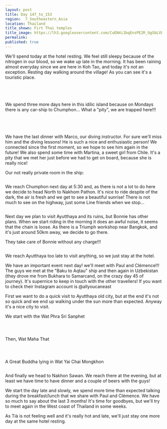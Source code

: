 ```yaml
---
layout: post
title: Day 147_to_153
region:  7_Southeastern_Asia
location: Thailand
title_shown: Firt Thai temples
title_image: https://lh3.googleusercontent.com/CuEN4i1bqEnsPE2R_UgSbLVEJ2Rf7toJtJxza0q1eBgVEf-RRrCUFp0tUE7OTeebO01lJ-OolRC9ei97fR3X8h0mHcehMjQG9aXlTsoWM9gvtoBK4wwexcuX_Uinrr3s9K2Td1sbCRVkdK21I5V9J4BcqapyrM5b7750a9oDuBQyi1woEbRFLOoeJwm1yAQokMx41qn9mmHMb22CGT5JKwX0i0c4ly6daWTjSuKs5lphN8OQzXxUVVKEW7pwQM-e7KreirS4SiRz55Phxdpz_NLT50XNs7w0HSZGiJWwmcGqXzjke7hFrugtOls-bVsfB_Ddc7_cgwfjggXJ_7U5R0jtKcTFgV5zMTPQ9vUTagm1nZClJHhnq9Jvfc3ZT2Xu5I14O4Kgw_guG1emTx-GsiFGL4E429JwObVcWnzLdYC5zYQ-zC2n35kvrC18FfhpP0UmJRxpiEns3pbpNlp6rIODk1-Rk3I96jJgJh41JChna34QWlAKvqD2n_moWCb1yHrqecF1MNigtOzgW1p_JOBGlWgat9WJtQ9V7LLy4ri-Z-4VECbi5UiKOIGRr1I42iGCYRfL7gGd_IXtc67a8E58aDQV1YqvgotK0i6g1jl-uf_YTdnCn6vZH9RkmGU2Jt9pplBZBXGWvi3WRiTmKHdbW60_cnnORPkC6eGWCzV1ze3SqlbDH1om91hO-V9rSvvvyUWgXPdp1QFX__E=w836-h627-no
permalink: 
published: true
---
```


We'll spend today at the hotel resting. We feel still sleepy because of the nitrogen in our blood, so we wake up late in the morning. It has been raining almost everyday since we are here in Koh Tao, and today it's not an exception. Resting day walking around the village! As you can see it's a touristic place.

<p><a
href="https://lh3.googleusercontent.com/xnusGFcqGt1CtBbdZM-z8namIajlzLeivfig07TRRSVt4QojlIRskBFLZdQFVfqEpiYx1MiEtzcOY9ehj0bThI5n5KfeWDEwq3UxE45dDdaf2wERKyK3BNnzq8Nu1SXHMoZp4dpPyN8SrHwAeQZUNiegckWhqUPJWsv6RoTRxBmS2GkKgog8e0J0shNBlwS-NPtCYqN_kQccWsQ2xxZpluRcaIyolriNfLMK7WZNggg53elvjXmwrjwOzHlqC9qpSeXR6CRdni9bmjgeziyzUuz5LcoawyTlhhFnik_QwCsdeuF6kFWIbPYs6VAg03QptZWhTRLMIxaPi88gCsy4FV2ffi-otPo0u1EQhNUuzMxqZ6iP01Lhma7EcPfHNTaUZ1Kxe9gFwAOZP0kVJJRO9ll2_cEO0tUFHd5ONIKbK-g9nwArsyge7NMUl5PjTYbkDrGGwQO4LawSpyoEI2zR6D9VXq-MtGUTEh_ZtQwmKjU3FKVhIRix1c5o17bbd5CSyjIgjVrv5IdtIuJUXNvDE_pDI8MHbsSEQR1GhW6K5-zeYxvJXl5DOmfkzbC_kX3_TS0ztIkQhlvBZczcju9X2LR9P2tWgXitAgVqK2LQgvSzJr-PJABuhbYOyO_ou2qmTolZ6jszYk-faLXA4Xb7dPt0_FV735gdPr6DYzvXoHGF6A408F55aCY-yUmB3ZXSWTrjth7G_7RBToHLAHb3TOZ6aSLlorkU_3EDgs0=w669-h502-no"><img 
src="https://lh3.googleusercontent.com/xnusGFcqGt1CtBbdZM-z8namIajlzLeivfig07TRRSVt4QojlIRskBFLZdQFVfqEpiYx1MiEtzcOY9ehj0bThI5n5KfeWDEwq3UxE45dDdaf2wERKyK3BNnzq8Nu1SXHMoZp4dpPyN8SrHwAeQZUNiegckWhqUPJWsv6RoTRxBmS2GkKgog8e0J0shNBlwS-NPtCYqN_kQccWsQ2xxZpluRcaIyolriNfLMK7WZNggg53elvjXmwrjwOzHlqC9qpSeXR6CRdni9bmjgeziyzUuz5LcoawyTlhhFnik_QwCsdeuF6kFWIbPYs6VAg03QptZWhTRLMIxaPi88gCsy4FV2ffi-otPo0u1EQhNUuzMxqZ6iP01Lhma7EcPfHNTaUZ1Kxe9gFwAOZP0kVJJRO9ll2_cEO0tUFHd5ONIKbK-g9nwArsyge7NMUl5PjTYbkDrGGwQO4LawSpyoEI2zR6D9VXq-MtGUTEh_ZtQwmKjU3FKVhIRix1c5o17bbd5CSyjIgjVrv5IdtIuJUXNvDE_pDI8MHbsSEQR1GhW6K5-zeYxvJXl5DOmfkzbC_kX3_TS0ztIkQhlvBZczcju9X2LR9P2tWgXitAgVqK2LQgvSzJr-PJABuhbYOyO_ou2qmTolZ6jszYk-faLXA4Xb7dPt0_FV735gdPr6DYzvXoHGF6A408F55aCY-yUmB3ZXSWTrjth7G_7RBToHLAHb3TOZ6aSLlorkU_3EDgs0=w669-h502-no" class="oversize" alt=""></a></p>

<p><a
href="https://lh3.googleusercontent.com/vySNoCQBUdyP1O2wJcFIIogjZ3lyIQtKEfkHwAy__59U0PBd3gsNI0cMw-Sc6XDyKnEGC__zlI6a__OLr69sUlbYysNI19thQYulUt6YDI_lwrEYDlSavVqKEZP6jC6fVLZ4D1DP21BLqkWJv2jhzTrdkwwlUqmNweORWZcYE_vkpaGCGtabPw5PhbD7brlmNEs7kxTFgGp0DUmdMcYYTD_ME5V-TFwfycIxzuHxn9YG9ElZGxMZd4fv9-8-tGadvVf-FE9UFf0UbKZL7aMUEqI1K60ffG_d_ymH12zX1fVuCkXjiPknbzKBPPqnxpA4y-tWCy8LP-EEiHiUzONpces7FNbmoRiElgfKBxkITdgjPVTq1Xj68sAcSBkCdA1X1O2QjuDnGA90UVkyQ4X5xAi8WGOWnC71Z-xha_eES9OplZitDDH4iCdI24fOMOnGLv7z5nAsWDVe94tkXb_MqcoYAqb_8oPXEFnj6nC4gQHjUEMXm9np_C4cm2nxGsYpT6YdRez1Yw1Ox0IGRVwQaroQlxZkj2ZG0V_JXzbMuNNbkDuYf7cHUitkWcxyNLDeLX9NgyQAeK5Uqm9t__2eXi32v9b703KZ_ty2anpYxz17bd9JkBDOkJ4grtL9kfHpMjxlT2GVnbMlCiWoN971Uj_QPDaFoXYtaEAnXkUEpR-2988bQQYe5gwjihoO73_x2ppQi2IZJkbxpS-V3e-Za2-ns0HUaHvLSUNY6Vc=w669-h502-no"><img 
src="https://lh3.googleusercontent.com/vySNoCQBUdyP1O2wJcFIIogjZ3lyIQtKEfkHwAy__59U0PBd3gsNI0cMw-Sc6XDyKnEGC__zlI6a__OLr69sUlbYysNI19thQYulUt6YDI_lwrEYDlSavVqKEZP6jC6fVLZ4D1DP21BLqkWJv2jhzTrdkwwlUqmNweORWZcYE_vkpaGCGtabPw5PhbD7brlmNEs7kxTFgGp0DUmdMcYYTD_ME5V-TFwfycIxzuHxn9YG9ElZGxMZd4fv9-8-tGadvVf-FE9UFf0UbKZL7aMUEqI1K60ffG_d_ymH12zX1fVuCkXjiPknbzKBPPqnxpA4y-tWCy8LP-EEiHiUzONpces7FNbmoRiElgfKBxkITdgjPVTq1Xj68sAcSBkCdA1X1O2QjuDnGA90UVkyQ4X5xAi8WGOWnC71Z-xha_eES9OplZitDDH4iCdI24fOMOnGLv7z5nAsWDVe94tkXb_MqcoYAqb_8oPXEFnj6nC4gQHjUEMXm9np_C4cm2nxGsYpT6YdRez1Yw1Ox0IGRVwQaroQlxZkj2ZG0V_JXzbMuNNbkDuYf7cHUitkWcxyNLDeLX9NgyQAeK5Uqm9t__2eXi32v9b703KZ_ty2anpYxz17bd9JkBDOkJ4grtL9kfHpMjxlT2GVnbMlCiWoN971Uj_QPDaFoXYtaEAnXkUEpR-2988bQQYe5gwjihoO73_x2ppQi2IZJkbxpS-V3e-Za2-ns0HUaHvLSUNY6Vc=w669-h502-no" class="oversize" alt=""></a></p>

<p><a
href="https://lh3.googleusercontent.com/GCIR43Lg9HfkbRL0cQTjNL0S184do-w7VaiGkS9wrjZPBu1InyA6UbZ_ViWQJnwgrN-lFnhrB5Nu2BT4QIeh8QPrQXMlRtJEf0yh_fkOl1dZWk9_-lAHr-KW1EK4OxY2jL7Q0Ze0k9CYg9AHKdsy30AAJMVtCszyplmTCSy2o2YJyAKT0Ocg6KqgmonlRHRQcoySnsVBpW2wJNbP1MvCxQfjsPerJByQCPjD4lU3uB9N58uovZ0LSOHhYkbZFE47HTUuyh9pk7sD3xz0RFq0e3hZtunoPoUO3JVvYhT8qEHQiWXTEcd32Wmc_V9N0kR_ZT5oAKQFsWic4ZK2erubzn4Jrpb9GyEF7W4OHRrOdcTBSg-tYDTjyoIi55kr8rTqz33p99HHhZechn1mIh8g09Ab_z_P1kD21aCKbtpZB9DKrzDXobfPwBQgnNc6lXq8IAXj4ywF1fnGBpdO7C40cCENAfUn2AMWuH7p0mCtoGWeYJY3YgGIT7END_LFfIsxHesXYvcpGSGl7gvV7Xd79ZwVm5PWa8-stHVnt7j3ONq71HptlbyV8jYoqifur3DK-Z8ZPxL5rJwsGXCrot668W2l1FL9F1rSuPbhbTFpOjf_YKcG7w6b8qznwcn_lOsmuhBcJuaaaZXCjZsDughOeLJFW_r1vKyQdsUVMwFi-7e9s8ef3ViWW2lL6zXbAUzjeNI2cGgUl3-HfawfE_R0zXBeiha8YXUfZsf2Ro8=w669-h502-no"><img 
src="https://lh3.googleusercontent.com/GCIR43Lg9HfkbRL0cQTjNL0S184do-w7VaiGkS9wrjZPBu1InyA6UbZ_ViWQJnwgrN-lFnhrB5Nu2BT4QIeh8QPrQXMlRtJEf0yh_fkOl1dZWk9_-lAHr-KW1EK4OxY2jL7Q0Ze0k9CYg9AHKdsy30AAJMVtCszyplmTCSy2o2YJyAKT0Ocg6KqgmonlRHRQcoySnsVBpW2wJNbP1MvCxQfjsPerJByQCPjD4lU3uB9N58uovZ0LSOHhYkbZFE47HTUuyh9pk7sD3xz0RFq0e3hZtunoPoUO3JVvYhT8qEHQiWXTEcd32Wmc_V9N0kR_ZT5oAKQFsWic4ZK2erubzn4Jrpb9GyEF7W4OHRrOdcTBSg-tYDTjyoIi55kr8rTqz33p99HHhZechn1mIh8g09Ab_z_P1kD21aCKbtpZB9DKrzDXobfPwBQgnNc6lXq8IAXj4ywF1fnGBpdO7C40cCENAfUn2AMWuH7p0mCtoGWeYJY3YgGIT7END_LFfIsxHesXYvcpGSGl7gvV7Xd79ZwVm5PWa8-stHVnt7j3ONq71HptlbyV8jYoqifur3DK-Z8ZPxL5rJwsGXCrot668W2l1FL9F1rSuPbhbTFpOjf_YKcG7w6b8qznwcn_lOsmuhBcJuaaaZXCjZsDughOeLJFW_r1vKyQdsUVMwFi-7e9s8ef3ViWW2lL6zXbAUzjeNI2cGgUl3-HfawfE_R0zXBeiha8YXUfZsf2Ro8=w669-h502-no" class="oversize" alt=""></a></p>

<p><a
href="https://lh3.googleusercontent.com/msymuffbD44PJ-_KOUUgfp7Zd5XLgEFxoY0iokotddGKa81JYStR2BbrSgRvmdnAp14wWnGMIMVXenWSWj8EJGau4T_8KdvXcPCqv1oaAkTNJNhs1fFJeHr4B60g-DZD1HXTchkOxrUJGZRBuTqOP4QaXT1QG0d2gCvVpgP1skVgRQ_B-Co9iyckoxdzUoeC3SI135rpjoZJB9kQ7lyUMTsS63pX3mifMAAeRY7U6t6VidwgOXsnedZP51CC4IVLFh71_Ia-4tWBgIfgCLssYTuI2ghKfDqauQswM43B6dmrVVneQSnhI0czvmzixcftzfOAYf41Te-l_0_uBEBeiX74ykQzPhYFDw7oQTlKm90f5ommx2b0UkqGHDShHJaNMxhjJ07vW2W0mZ9dEAW6b8QCpN5OY1XYHSsUrEgt0IAS2XTVabdSGdvrZMfCW2q8TpB7u-Dwb4l1IFK9f792_nYrvapUaNsmGj1Qc2q1CgNSez0k5j4Bw6y1bHfLpr78sX601RjLpnlqtFKR7JIki_8vE-0aB9O9jMciY_fb94UW-ze8k7GlS2sQFzOETObPlLaz1-5sitOhhazfy9L321swnGNOFLYjwq3PYJ8cjby-Cy-8Bh0LDEYOsfMwK8od_0ToanOp5xKWLKT9cmviLvyni3lWmlFjnLldHUusAfu3_RxYTFowNIB0YVKkBlWcZ7GcuBEsuJCa7DMKmt2wWEUcl75ihTsIdYZMMgY=w669-h502-no"><img 
src="https://lh3.googleusercontent.com/msymuffbD44PJ-_KOUUgfp7Zd5XLgEFxoY0iokotddGKa81JYStR2BbrSgRvmdnAp14wWnGMIMVXenWSWj8EJGau4T_8KdvXcPCqv1oaAkTNJNhs1fFJeHr4B60g-DZD1HXTchkOxrUJGZRBuTqOP4QaXT1QG0d2gCvVpgP1skVgRQ_B-Co9iyckoxdzUoeC3SI135rpjoZJB9kQ7lyUMTsS63pX3mifMAAeRY7U6t6VidwgOXsnedZP51CC4IVLFh71_Ia-4tWBgIfgCLssYTuI2ghKfDqauQswM43B6dmrVVneQSnhI0czvmzixcftzfOAYf41Te-l_0_uBEBeiX74ykQzPhYFDw7oQTlKm90f5ommx2b0UkqGHDShHJaNMxhjJ07vW2W0mZ9dEAW6b8QCpN5OY1XYHSsUrEgt0IAS2XTVabdSGdvrZMfCW2q8TpB7u-Dwb4l1IFK9f792_nYrvapUaNsmGj1Qc2q1CgNSez0k5j4Bw6y1bHfLpr78sX601RjLpnlqtFKR7JIki_8vE-0aB9O9jMciY_fb94UW-ze8k7GlS2sQFzOETObPlLaz1-5sitOhhazfy9L321swnGNOFLYjwq3PYJ8cjby-Cy-8Bh0LDEYOsfMwK8od_0ToanOp5xKWLKT9cmviLvyni3lWmlFjnLldHUusAfu3_RxYTFowNIB0YVKkBlWcZ7GcuBEsuJCa7DMKmt2wWEUcl75ihTsIdYZMMgY=w669-h502-no" class="oversize" alt=""></a></p>

We spend three more days here in this idilic island because on Mondays there is any car-ship to Chumphon... What a "pity", we are trapped here!!!

<p><a
href="https://lh3.googleusercontent.com/AjvCn3oQqMJAT8lBkwnNakjxh9pLiaHy5UbZd89di7yv7-Uh5AE3a1vK4YiXLtboazBg_bCPB7qQ81MMyy70bNOnQ8sdJYWITOXOWEc3u5y5wmn8UkaFDNirvZTd5Fah3SXmL6oKABrgbbI2qPVuylAl1ou_sdZudcRgYt8ciLFGQmvFFyTgJaO_x4XXXD28AESpdJY_N7xvIsopYNjPipFk8xlRMmG74hiuPeQgBRmXXGgDBSFUciZw0eKv5lFHbifdRKfgpzIfbyCEXtVa2_e6tf7XZfRPiMc6aHq12XET4W8SBuLr8ZH8-sXkdRAu3HdUCCZRBUNGT090w0F-Uc4pZkjqMAHf3bp8IqeoGYoGWCvky9j7lJLcMxdDvxNNrdrXg1MPvUkFhEfsqxifdejRKgvYbr_vSgjRSw5lUAnm9GIrkw3TvuNm067e6yLO1mIXw0HJon2sJajqvJIqkz5gAe6YiGWqSkuEUrXbttKi_15RhrBvxiNqcD0kTbZKZkQ7epxf4bjjlh5k1_1FCFP2XCZgXZT84R6yDrjGwbxuwXqvvXCt0IkG6-KzJ22o5JD53iGh_I7M--0mbqEnq6V_vqMPM841t04KaCTtGnUrmBalGOKgitLrNFJFfYkE4MVJUUpuStWiIzEcvVZELIF5hFoOQg712ep6bI8KDK9QD8L64aFxjQ2L3vFVEM8fzx7aieip6sHL_jCZJI4=w836-h627-no"><img 
src="https://lh3.googleusercontent.com/AjvCn3oQqMJAT8lBkwnNakjxh9pLiaHy5UbZd89di7yv7-Uh5AE3a1vK4YiXLtboazBg_bCPB7qQ81MMyy70bNOnQ8sdJYWITOXOWEc3u5y5wmn8UkaFDNirvZTd5Fah3SXmL6oKABrgbbI2qPVuylAl1ou_sdZudcRgYt8ciLFGQmvFFyTgJaO_x4XXXD28AESpdJY_N7xvIsopYNjPipFk8xlRMmG74hiuPeQgBRmXXGgDBSFUciZw0eKv5lFHbifdRKfgpzIfbyCEXtVa2_e6tf7XZfRPiMc6aHq12XET4W8SBuLr8ZH8-sXkdRAu3HdUCCZRBUNGT090w0F-Uc4pZkjqMAHf3bp8IqeoGYoGWCvky9j7lJLcMxdDvxNNrdrXg1MPvUkFhEfsqxifdejRKgvYbr_vSgjRSw5lUAnm9GIrkw3TvuNm067e6yLO1mIXw0HJon2sJajqvJIqkz5gAe6YiGWqSkuEUrXbttKi_15RhrBvxiNqcD0kTbZKZkQ7epxf4bjjlh5k1_1FCFP2XCZgXZT84R6yDrjGwbxuwXqvvXCt0IkG6-KzJ22o5JD53iGh_I7M--0mbqEnq6V_vqMPM841t04KaCTtGnUrmBalGOKgitLrNFJFfYkE4MVJUUpuStWiIzEcvVZELIF5hFoOQg712ep6bI8KDK9QD8L64aFxjQ2L3vFVEM8fzx7aieip6sHL_jCZJI4=w836-h627-no" class="oversize" alt=""></a></p>

<p><a
href="https://lh3.googleusercontent.com/8fR6kra2-Fm2RefRcZ0XHBSDwT-SzK0jOXLyxRE76H1evju9cHnpDFAZcIPkcXO7ioWS8bJX6P_s6b3_gutziq8qxLxKuzMim2FvMBKZk8a1c_5A2M34CyAxr28eTnnVXDNRhiL2T2P73J75dj8Cr8KK9jQVmNHocnd76gHtBnUG9r9zfQkOhuxzEX716hcd7fH5gH0CiKkPPlYIVBwPbH4-7mFxSQUoE1MwDxv3Gzl10PSTeAKWbZxacXx9r8R1MD239CFdzQJ7LLez0wXPuxmIOwehhagDmyMDsJdKDkDp2cbfU7Z16P_cA30ypbwW6uA1CeLbrx4Wq-4Z5QR5VxP7xKe6Dzuu7HfDByVro6L1FRhHtR5whUaJjOZ_uX321U0rcE4KqkUR9P5G-DkxzVP2OHmVukucqDkbDxOJYgHXqw7jf6mnEirmM5WT2r9532MAqeAhK_MBYRUQYjuPsO_0XVXXW3Kj7BdhfgmLZBqY7rHDwZvIeeHMwZxqWVC9RlXCr7uuMjtKEX-YYfW77UKg5YeVpNzb5QkwdXKZvurb_XRNAsAYi2ELJHYvMIGOsczdaKns2hDGts4_ddvwpjl0jntwjji2eSRR0i7Emzro4DHFweDbJbTivnxVVf075QtBVkeP6CetVXNt-VsRT2p9gTcAsrsT4Byhj-BBkA8Rp_TwCKI-PmU-8vkKr-TVZ9014rUm3BC7N7MjrYw=w836-h627-no"><img 
src="https://lh3.googleusercontent.com/8fR6kra2-Fm2RefRcZ0XHBSDwT-SzK0jOXLyxRE76H1evju9cHnpDFAZcIPkcXO7ioWS8bJX6P_s6b3_gutziq8qxLxKuzMim2FvMBKZk8a1c_5A2M34CyAxr28eTnnVXDNRhiL2T2P73J75dj8Cr8KK9jQVmNHocnd76gHtBnUG9r9zfQkOhuxzEX716hcd7fH5gH0CiKkPPlYIVBwPbH4-7mFxSQUoE1MwDxv3Gzl10PSTeAKWbZxacXx9r8R1MD239CFdzQJ7LLez0wXPuxmIOwehhagDmyMDsJdKDkDp2cbfU7Z16P_cA30ypbwW6uA1CeLbrx4Wq-4Z5QR5VxP7xKe6Dzuu7HfDByVro6L1FRhHtR5whUaJjOZ_uX321U0rcE4KqkUR9P5G-DkxzVP2OHmVukucqDkbDxOJYgHXqw7jf6mnEirmM5WT2r9532MAqeAhK_MBYRUQYjuPsO_0XVXXW3Kj7BdhfgmLZBqY7rHDwZvIeeHMwZxqWVC9RlXCr7uuMjtKEX-YYfW77UKg5YeVpNzb5QkwdXKZvurb_XRNAsAYi2ELJHYvMIGOsczdaKns2hDGts4_ddvwpjl0jntwjji2eSRR0i7Emzro4DHFweDbJbTivnxVVf075QtBVkeP6CetVXNt-VsRT2p9gTcAsrsT4Byhj-BBkA8Rp_TwCKI-PmU-8vkKr-TVZ9014rUm3BC7N7MjrYw=w836-h627-no" class="oversize" alt=""></a></p>

<p><a
href="https://lh3.googleusercontent.com/ykMUo8WQ90XG9U7awdiVaev5i2-jo7Qj-GlaZu5xmfoRSm8DQA7fxNnav5oTCrKOIt3-f3cJ8cGYsjeRMIuDFn9zGvqJo5rlpW4qUMOsGZ6NgKBVUfne5xg1rtiYwMTs8ZAse9OFlPujL-547HvXSaaspY75nKQpd3kSSsWppaz2bgXgNV84cbVJvDnhYdK5p6osfjrhfgtBIycpPZc5ln3b_wyMdd1Prz5j34mhv2xse0wOqJ6rjrNNZCxIkTzYQZVqkpMAvyckOp0UKK5IqlcJc1dzCTHBOpnfSj2RydTuiR_WgWxoj6oUwkS1uxPz_PVt5MfVPEPlfdvRVgyzdziw3d8UuhyRzGsSugA1hYKuyhc3ykNsrXsfWZTqtiXvDvnk-wR7W_IHJYX92nB4jUMB5KS6pNSIZ2Aq__AcI3xzfjC2d8xao2qgekOBRInsyppBM57Bhj_XqItVC5HLJFqQfjI30A-mlpUy08s2Wu954tpQ2a3beUexK51ToI3_vWc7T_QUiDcX5HtQviVzF4VIdqFxyPkCYYLJIfzt00TsH8cgGIH3Wx1Vkumd1EVrXMhcdt7i-O9gqMYFB237jKviKEDcQExm2dPFmwDs_jBNldc09BbJ5Bug0iEsPnVvw5HbuBqGY4rGbe3U6m6Hkn13pweeTC03i4l0b4wsHncwBaewfAclLc_v-GR9gsDJD5gD7YIY0HiFb0DCfNY=w836-h627-no"><img 
src="https://lh3.googleusercontent.com/ykMUo8WQ90XG9U7awdiVaev5i2-jo7Qj-GlaZu5xmfoRSm8DQA7fxNnav5oTCrKOIt3-f3cJ8cGYsjeRMIuDFn9zGvqJo5rlpW4qUMOsGZ6NgKBVUfne5xg1rtiYwMTs8ZAse9OFlPujL-547HvXSaaspY75nKQpd3kSSsWppaz2bgXgNV84cbVJvDnhYdK5p6osfjrhfgtBIycpPZc5ln3b_wyMdd1Prz5j34mhv2xse0wOqJ6rjrNNZCxIkTzYQZVqkpMAvyckOp0UKK5IqlcJc1dzCTHBOpnfSj2RydTuiR_WgWxoj6oUwkS1uxPz_PVt5MfVPEPlfdvRVgyzdziw3d8UuhyRzGsSugA1hYKuyhc3ykNsrXsfWZTqtiXvDvnk-wR7W_IHJYX92nB4jUMB5KS6pNSIZ2Aq__AcI3xzfjC2d8xao2qgekOBRInsyppBM57Bhj_XqItVC5HLJFqQfjI30A-mlpUy08s2Wu954tpQ2a3beUexK51ToI3_vWc7T_QUiDcX5HtQviVzF4VIdqFxyPkCYYLJIfzt00TsH8cgGIH3Wx1Vkumd1EVrXMhcdt7i-O9gqMYFB237jKviKEDcQExm2dPFmwDs_jBNldc09BbJ5Bug0iEsPnVvw5HbuBqGY4rGbe3U6m6Hkn13pweeTC03i4l0b4wsHncwBaewfAclLc_v-GR9gsDJD5gD7YIY0HiFb0DCfNY=w836-h627-no" class="oversize" alt=""></a></p>

<p><a
href="https://lh3.googleusercontent.com/FvmYoUlw5IXl0GtftAiTv0_EQ2b_R4ioC0CPEGt4rTWT9KnhFus3HpSk8dqO0oL_FJgJ5NdATZt-aV7YNSSKSj3qceJiLqeh25JW3fGiny0aBEqStgDC8h-byryV7JMHHpvOsTEQHWecSq1h_D3M-4wpgFZqdhNFtIL2VuaKjnO0qKLpSDonDRyOvvVZfZQv8YpPV-YAFLil_SHk0CQ5tSDcL58uLiG5E3hw8EckBwUHYJdbQrrCjvw00nNGTQD_q00RsaNbR4_UrKPu2u5TP0ed2-wgoKPWe5Oa9f7xntEIqpijG9nkG7wpfNCXMKydRJH5Wgyb8wirTprhBuwvc10lwHyCNQXK4OutmK5UxOhtzWv_Z_tTax4eojWPaoPQTnxhoM_zyL5j9eQVWU5gIdbNbh1lm5EKjcfqT-qw4RKhYOjFk55PWoKFryKudw_jhrizgrjAyI3iPIn8_PBpF9bORwzoLubEjO4VzC_fWrMQ2dWCLqS1IoiZygCpPx5rVYQnWEwkzXQzaKOwzlAJTM4PWnfbdqOxedBtP1EcT1xybfEK6ZSocZiRLWzJDE5M7sPcfSYROOE58l9q-cKyfnFP8PJHuRO41-1lHbInbybEjhGw8xVl2xJW59DkmMEnEHKCOGbPqcB1ViAfVe69Yyfax1FEMdJ09Irf6gCQ9Vh1-pm3teLtUcMLexOZzvly-bgIMptyFCIQf9nhYmY=w669-h502-no"><img 
src="https://lh3.googleusercontent.com/FvmYoUlw5IXl0GtftAiTv0_EQ2b_R4ioC0CPEGt4rTWT9KnhFus3HpSk8dqO0oL_FJgJ5NdATZt-aV7YNSSKSj3qceJiLqeh25JW3fGiny0aBEqStgDC8h-byryV7JMHHpvOsTEQHWecSq1h_D3M-4wpgFZqdhNFtIL2VuaKjnO0qKLpSDonDRyOvvVZfZQv8YpPV-YAFLil_SHk0CQ5tSDcL58uLiG5E3hw8EckBwUHYJdbQrrCjvw00nNGTQD_q00RsaNbR4_UrKPu2u5TP0ed2-wgoKPWe5Oa9f7xntEIqpijG9nkG7wpfNCXMKydRJH5Wgyb8wirTprhBuwvc10lwHyCNQXK4OutmK5UxOhtzWv_Z_tTax4eojWPaoPQTnxhoM_zyL5j9eQVWU5gIdbNbh1lm5EKjcfqT-qw4RKhYOjFk55PWoKFryKudw_jhrizgrjAyI3iPIn8_PBpF9bORwzoLubEjO4VzC_fWrMQ2dWCLqS1IoiZygCpPx5rVYQnWEwkzXQzaKOwzlAJTM4PWnfbdqOxedBtP1EcT1xybfEK6ZSocZiRLWzJDE5M7sPcfSYROOE58l9q-cKyfnFP8PJHuRO41-1lHbInbybEjhGw8xVl2xJW59DkmMEnEHKCOGbPqcB1ViAfVe69Yyfax1FEMdJ09Irf6gCQ9Vh1-pm3teLtUcMLexOZzvly-bgIMptyFCIQf9nhYmY=w669-h502-no" class="oversize" alt=""></a></p>


We have the last dinner with Marco, our diving instructor. For sure we'll miss him and the diving lessons! He is such a nice and enthusiastic person! We connected since the first moment, so we hope to see him again in the future! We also spend some time with Martina, a sweet girl from Chile. It's a pity that we met her just before we had to get on board, because she is really nice!

Our not really private room in the ship:

<p><a
href="https://lh3.googleusercontent.com/2RRo8TqTAuAyyFW67Fsqf8Pm5w5UI7xfTuxe6-Ipudn3galzLB-3arkNNLFw_W6-iRLhIUkXP3tgb5GfQsnMjk-HEE6MBu68HMDu_K2fUFkL9xf3TL5BXt1Y7TOLgpHkYfTMP1ASU-6jXMqeYoSbu9qqVhA_KHAGFbNJjH_yi4D_ZA9OJAVdX8-HjOS5eagFnEartb028izhS9qfEh1DHhNQ6fNQqYpsIX99S7XuYzH0F2zc2_IOjq5Jyr7a05iXEV2MNAG40fsYk2ciOZUn4wwvosfkgHnx8ypvU6Sd7D57ewSSEgsOGkkXARmmwpwxIunMSBIbjlbnfWYsaOCY3by-4yWL3F0kS1DXlvwZNSNqs7UE4LSpQ0KbQGiAfBClvTJbmtZg_c53oQLnlil1J_yU4CgDXjPPLmEcKDgTlAxUXXkiIJ21dPnF_azmpcby_ckl7AAZKifFIlqkKB93aIeMH1RzakweTQ-aHAiLLOCZrbXqT9ANMhLhOZ2q-mZk1qdxRiJ6JIdlRdRoRLwldhF9eGA69GtX3Pl3gJyS_2fKvTgY-nMk5Ri81dibjvLexqjA_ozeSebXtut5MsyIm7Da-O4plfccfz3QUrGNpvQol2o5ATWoBpkCD-MQwOk3lZ1Y7MfLRE8-YmtZ4ggZtqwikNOyofwZlwMVtZX3R1ZP24WWTLbirsRELDara0NI6yzHUy3dv17earjsvhE=w836-h627-no"><img 
src="https://lh3.googleusercontent.com/2RRo8TqTAuAyyFW67Fsqf8Pm5w5UI7xfTuxe6-Ipudn3galzLB-3arkNNLFw_W6-iRLhIUkXP3tgb5GfQsnMjk-HEE6MBu68HMDu_K2fUFkL9xf3TL5BXt1Y7TOLgpHkYfTMP1ASU-6jXMqeYoSbu9qqVhA_KHAGFbNJjH_yi4D_ZA9OJAVdX8-HjOS5eagFnEartb028izhS9qfEh1DHhNQ6fNQqYpsIX99S7XuYzH0F2zc2_IOjq5Jyr7a05iXEV2MNAG40fsYk2ciOZUn4wwvosfkgHnx8ypvU6Sd7D57ewSSEgsOGkkXARmmwpwxIunMSBIbjlbnfWYsaOCY3by-4yWL3F0kS1DXlvwZNSNqs7UE4LSpQ0KbQGiAfBClvTJbmtZg_c53oQLnlil1J_yU4CgDXjPPLmEcKDgTlAxUXXkiIJ21dPnF_azmpcby_ckl7AAZKifFIlqkKB93aIeMH1RzakweTQ-aHAiLLOCZrbXqT9ANMhLhOZ2q-mZk1qdxRiJ6JIdlRdRoRLwldhF9eGA69GtX3Pl3gJyS_2fKvTgY-nMk5Ri81dibjvLexqjA_ozeSebXtut5MsyIm7Da-O4plfccfz3QUrGNpvQol2o5ATWoBpkCD-MQwOk3lZ1Y7MfLRE8-YmtZ4ggZtqwikNOyofwZlwMVtZX3R1ZP24WWTLbirsRELDara0NI6yzHUy3dv17earjsvhE=w836-h627-no" class="oversize" alt=""></a></p>

We reach Chumphon next day at 5:30 and, as there is not a lot to do here we decide to head North to Nakhom Pathon. It's nice to ride despite of the dark, the air is fresh and we get to see a beautiful sunrise! There is not much to see on the highway, just some Line friends when we stop...

<p><a
href="https://lh3.googleusercontent.com/5DmkfRb0XJM8X3B-ewR1YeRz3-hbo24t_CxUBJ5VST4CJd-2J4kYUwg0N427JbhJJ25tFTT7VB8Vj6-IBPT5SoG-lHH_OtY6tVt9A-fdJtCPxaJ8S2Yr88wnyQohBMR6UXs8YEchOtqyLJuOTZhgjb2PVj6Sm74BFINbTCMJKY758HMSRkBblzk9GZrNC5rSKGyjEKC_3Dh6WAWwWtzxYUh2E803P4cB9gN7yCNksXCTt9QmOzGX1U6-CFxP5MIPpADb6BMK290Avoj9zAAa-jlvdnLJ3eb5dSzbqM0YVR0ziqLuVt-uPkomGm_6bQ0oc9sKby8w15mu7yBXlvEnZpzY2jJSBI1ZbXeHBU5hKY9TQ1Dm7jmnMQ8DWBqPz9rKN0hFMu731jn2Ny7pYKujWnfnoX-1R4uqoh44SBxtJlMTnkodXdDurgxKN58N8yjxXqCub4KlqFGRp25HTNLU6iJURjr4NZxMNXIHgi3QwSGi-1fBcdAdhjUDVbNZovNXwG9bIlYQtaH5VoY7aDkR_1H6ltHExqisqDRN0qWqJi0HHLrNYU6v5jw27a11skmka4S_qoUxD5-Sx9SOv7pp9sVrKaMCqhd0u9xHKEHifbbg7mhzYMSGpedgPMWrtLS1nE4aYvlW4JakNayQWAdwKd3-G91i4Sk1WZqyCNGbv-ixQ5h47jtPQQZrTUULUqOLFv0aJkFZOJlfnvmlQgE=w836-h627-no"><img 
src="https://lh3.googleusercontent.com/5DmkfRb0XJM8X3B-ewR1YeRz3-hbo24t_CxUBJ5VST4CJd-2J4kYUwg0N427JbhJJ25tFTT7VB8Vj6-IBPT5SoG-lHH_OtY6tVt9A-fdJtCPxaJ8S2Yr88wnyQohBMR6UXs8YEchOtqyLJuOTZhgjb2PVj6Sm74BFINbTCMJKY758HMSRkBblzk9GZrNC5rSKGyjEKC_3Dh6WAWwWtzxYUh2E803P4cB9gN7yCNksXCTt9QmOzGX1U6-CFxP5MIPpADb6BMK290Avoj9zAAa-jlvdnLJ3eb5dSzbqM0YVR0ziqLuVt-uPkomGm_6bQ0oc9sKby8w15mu7yBXlvEnZpzY2jJSBI1ZbXeHBU5hKY9TQ1Dm7jmnMQ8DWBqPz9rKN0hFMu731jn2Ny7pYKujWnfnoX-1R4uqoh44SBxtJlMTnkodXdDurgxKN58N8yjxXqCub4KlqFGRp25HTNLU6iJURjr4NZxMNXIHgi3QwSGi-1fBcdAdhjUDVbNZovNXwG9bIlYQtaH5VoY7aDkR_1H6ltHExqisqDRN0qWqJi0HHLrNYU6v5jw27a11skmka4S_qoUxD5-Sx9SOv7pp9sVrKaMCqhd0u9xHKEHifbbg7mhzYMSGpedgPMWrtLS1nE4aYvlW4JakNayQWAdwKd3-G91i4Sk1WZqyCNGbv-ixQ5h47jtPQQZrTUULUqOLFv0aJkFZOJlfnvmlQgE=w836-h627-no" class="oversize" alt=""></a></p>

Next day we plan to visit Ayutthaya and its ruins, but Bonnie has other plans. When we start riding in the morning it does an awful noise, it seems that the chain is loose. As there is a Triumph workshop near Bangkok, and it's just around 50km away, we decide to go there.

They take care of Bonnie without any charge!!!

<p><a
href="https://lh3.googleusercontent.com/05cJkvPir6D8SyCgt6s3Ef5JwLmYPZQDhDMtuLuRulWFkF3y7LdTZqBs4rXhkSbdFiyf7_FGg5p-hyW7NmyzcUIE6WAG9wUIlz0mEnkDd5rTQInMwsXccK7qGGrgD670BGEE8N6DQOktwpF6QaH7YhFGt6hndKVKznr_lF_2TCJUzj9P1sPwJhi7A2r3IvSfd_qhY1IS0Q-vDii1cav4kN4Oka1SHTbfpRvC2xyt2Sce_aBrl32mQgtO9GQDE4V8LIbPWdLr-wLEbOGwkwJZ6cqMyQR1YN6thi8vRXOxNTVKylR3vwdTikVXDmmBdDmJmtKQWDmMAVoDncHW1k7sIpCcbsftrH0g1f1Bu00jKuAOJoz_hx-2FeLNoF5cucPPjZZHCfsT9L6n8GAcTS472NXLAxgn-1ppXX2D4QYLkUMfrYiD0J0Gdg5LjCer8m11f8hOl6yAMq7TDV7V9yFMSCOzj9FXjzN9agh9B2ICZIj2zBHckrP1m-rwGR7WdN2_-VFKNKS8S55M3KAC6LVx_5LvrBGBsgEytgwLvfMjE8WMBEDHI__YtssIr_bDUuCXkjFh7c91HqG4f3IOhGJ6_cRHX_hvKVaoDKdFGe5QaI1rYQ9n_4bF-XjJbtbZYjummLWqQA7y_lYTWyxBnre4foAMvja_SyUyFVDo2bJWtGNJJqvW6QnedQ5PTOFogNmYbYMDqxA4OaJ4ecFsEUs=w712-h474-no"><img 
src="https://lh3.googleusercontent.com/05cJkvPir6D8SyCgt6s3Ef5JwLmYPZQDhDMtuLuRulWFkF3y7LdTZqBs4rXhkSbdFiyf7_FGg5p-hyW7NmyzcUIE6WAG9wUIlz0mEnkDd5rTQInMwsXccK7qGGrgD670BGEE8N6DQOktwpF6QaH7YhFGt6hndKVKznr_lF_2TCJUzj9P1sPwJhi7A2r3IvSfd_qhY1IS0Q-vDii1cav4kN4Oka1SHTbfpRvC2xyt2Sce_aBrl32mQgtO9GQDE4V8LIbPWdLr-wLEbOGwkwJZ6cqMyQR1YN6thi8vRXOxNTVKylR3vwdTikVXDmmBdDmJmtKQWDmMAVoDncHW1k7sIpCcbsftrH0g1f1Bu00jKuAOJoz_hx-2FeLNoF5cucPPjZZHCfsT9L6n8GAcTS472NXLAxgn-1ppXX2D4QYLkUMfrYiD0J0Gdg5LjCer8m11f8hOl6yAMq7TDV7V9yFMSCOzj9FXjzN9agh9B2ICZIj2zBHckrP1m-rwGR7WdN2_-VFKNKS8S55M3KAC6LVx_5LvrBGBsgEytgwLvfMjE8WMBEDHI__YtssIr_bDUuCXkjFh7c91HqG4f3IOhGJ6_cRHX_hvKVaoDKdFGe5QaI1rYQ9n_4bF-XjJbtbZYjummLWqQA7y_lYTWyxBnre4foAMvja_SyUyFVDo2bJWtGNJJqvW6QnedQ5PTOFogNmYbYMDqxA4OaJ4ecFsEUs=w712-h474-no" class="oversize" alt=""></a></p>

We reach Ayutthaya too late to visit anything, so we just stay at the hotel.

We have an important event next day! we'll meet with Paul and Clémence!!! The guys we met at the "Baku to Aqtau" ship and then again in Uzbekistan (they drove me from Bukhara to Samarcand, on the crazy day 45 of journey). It's supernice to keep in touch with the other travellers! If you want to check their Instagram account is @allyoucaneast

First we want to do a quick visit to Ayutthaya old city, but at the end it's not so quick and we end up walking under the sun more than expected. Anyway it's a nice city to visit.

We start with the Wat Phra Sri Sanphet

<p><a
href="https://lh3.googleusercontent.com/eD7oaTTq5bT6Fjx5FqGi9Vmn2JqlFKOJg7bS-eP8E3cgQdjhvRrFASQBckTqBihI6--HYven1TUfNrs0VFDFrXBGQ_NcBwrNa2RVvRsJM_O35e6o-JhBEmjdoQEUPtdoP2-fOlQqb-6x1W1h7DrjMvKulU-wJQMN5-zamQFaMxwpmuERigf4qev-zkfGnqORf2cNi0V1b1XzChlxtuE8QBU1X1MuBboKjpdAuGJwaSsmYZdkQvPkzD1Qhyproipqd6XHzcwMFaDNr5APlE7tZN5P1cy0Pj3iI3A6aj7UR0bjxDE-SeE1DuucF9rqLLX8zjpOWQFZu-aIpUCeNl04rLHGJ0fzF7s7Uj_xj74glYJoyquQqWPeubFHO-fyGaFqnILOuR5SknKQ8KtwBAbakIjOAPEPSrCGYXvgLs1Siond1sjc8Xwy0Jxo7lMnk7iyBDunOCXUdIVwRZgnm45wuTdi-qsct_IDnGQwUx5u7qj2YpL4PFwB1KhCPYm6PoKLyeR2N6Vw-z37SO883BsBaFCCq4h8RpvF5pN7vN3TWibIDuWXSd7vF5_BTydKZG_GQeFTUoii1BS5oWFOKn-5v-sYZWZnmi0Jt7ll0YEXP-OvAzIcNprrvnlOl3yv1XYMItvUbpqV__sN77jnLAbjCdntcvjPmO93JY8h9AVsCyAJyzq7gRCcW2U7jn1LF1R_U0a6TmQZq4rxVv4gd9w=w471-h627-no"><img 
src="https://lh3.googleusercontent.com/eD7oaTTq5bT6Fjx5FqGi9Vmn2JqlFKOJg7bS-eP8E3cgQdjhvRrFASQBckTqBihI6--HYven1TUfNrs0VFDFrXBGQ_NcBwrNa2RVvRsJM_O35e6o-JhBEmjdoQEUPtdoP2-fOlQqb-6x1W1h7DrjMvKulU-wJQMN5-zamQFaMxwpmuERigf4qev-zkfGnqORf2cNi0V1b1XzChlxtuE8QBU1X1MuBboKjpdAuGJwaSsmYZdkQvPkzD1Qhyproipqd6XHzcwMFaDNr5APlE7tZN5P1cy0Pj3iI3A6aj7UR0bjxDE-SeE1DuucF9rqLLX8zjpOWQFZu-aIpUCeNl04rLHGJ0fzF7s7Uj_xj74glYJoyquQqWPeubFHO-fyGaFqnILOuR5SknKQ8KtwBAbakIjOAPEPSrCGYXvgLs1Siond1sjc8Xwy0Jxo7lMnk7iyBDunOCXUdIVwRZgnm45wuTdi-qsct_IDnGQwUx5u7qj2YpL4PFwB1KhCPYm6PoKLyeR2N6Vw-z37SO883BsBaFCCq4h8RpvF5pN7vN3TWibIDuWXSd7vF5_BTydKZG_GQeFTUoii1BS5oWFOKn-5v-sYZWZnmi0Jt7ll0YEXP-OvAzIcNprrvnlOl3yv1XYMItvUbpqV__sN77jnLAbjCdntcvjPmO93JY8h9AVsCyAJyzq7gRCcW2U7jn1LF1R_U0a6TmQZq4rxVv4gd9w=w471-h627-no" class="oversize" alt=""></a></p>

<p><a
href="https://lh3.googleusercontent.com/GP0OQEjRWpHE30UQOuiNGtWZVMJzQbVlI0qIzhwumiWiW4GYTFnUCUo4xuPgdDcVQWQXs8ZePBy78uyAtgoeSqu2UKiFB9fPpelulr9ychhwwK317jmvN5xuTWlQh1FyPGVPmEXkK0IwkjJBDxENxcTa2KClZEnMz2WxKAc6HtlXTNeRb8Aq7luIo6031rRTkroDfryWc7L6Q6bL90VU8U2jgyXwBprBfuo0dTbi-5GQenNUHe0DkBcIJE6L70uvOCEb1cHO-rhDRopdtxI8N7tRD1vyKrlnSqRzXzm5ZF6VDOHTRua1hBOPLm8oaYB-S8-9KrsXmg0Pke4dPy00rMRyAuHgBlDRHjAtTVHsq57rMtWkDAdNcz1pawsyeS-t4SD1LLEy-EXTkK8Wp-v6ZmpgEi3ZX-SJvyfsvKsfHVFAl5E_V66wyiZCBeDLdIkvjTB-TU9gf9Z3np8gvZ33W94lsRNPHrxkzhKk3JaQKHo21lWIx45_wIoINW5viCn7RWek7JQRzH4na7Ud087QcjtZ6XCm6bBUJ5kvpxoV4MyrmlVa1JvDQ2O7kdaTHcZfoLBAAJ6bZKM-e01v_d54rmHGdIvMifMkPcFR1E6RXocWJR6GHt_t9xQn6YNviTsgCRZ7QnyxEE7X0u9wy8u1skFJHK3u-2gdPR6XXpzZ_Ab4a8y5hwl3v6dnaRRjMFYvg55lrsur_Wh4bFKz8yU=w697-h502-no"><img 
src="https://lh3.googleusercontent.com/GP0OQEjRWpHE30UQOuiNGtWZVMJzQbVlI0qIzhwumiWiW4GYTFnUCUo4xuPgdDcVQWQXs8ZePBy78uyAtgoeSqu2UKiFB9fPpelulr9ychhwwK317jmvN5xuTWlQh1FyPGVPmEXkK0IwkjJBDxENxcTa2KClZEnMz2WxKAc6HtlXTNeRb8Aq7luIo6031rRTkroDfryWc7L6Q6bL90VU8U2jgyXwBprBfuo0dTbi-5GQenNUHe0DkBcIJE6L70uvOCEb1cHO-rhDRopdtxI8N7tRD1vyKrlnSqRzXzm5ZF6VDOHTRua1hBOPLm8oaYB-S8-9KrsXmg0Pke4dPy00rMRyAuHgBlDRHjAtTVHsq57rMtWkDAdNcz1pawsyeS-t4SD1LLEy-EXTkK8Wp-v6ZmpgEi3ZX-SJvyfsvKsfHVFAl5E_V66wyiZCBeDLdIkvjTB-TU9gf9Z3np8gvZ33W94lsRNPHrxkzhKk3JaQKHo21lWIx45_wIoINW5viCn7RWek7JQRzH4na7Ud087QcjtZ6XCm6bBUJ5kvpxoV4MyrmlVa1JvDQ2O7kdaTHcZfoLBAAJ6bZKM-e01v_d54rmHGdIvMifMkPcFR1E6RXocWJR6GHt_t9xQn6YNviTsgCRZ7QnyxEE7X0u9wy8u1skFJHK3u-2gdPR6XXpzZ_Ab4a8y5hwl3v6dnaRRjMFYvg55lrsur_Wh4bFKz8yU=w697-h502-no" class="oversize" alt=""></a></p>

<p><a
href="https://lh3.googleusercontent.com/tHpqzYg2OXr-1c0ILDFm9rh6tlpOn5nVfFX2wYrbhjZlygxLtwoCjM2GoiN9Qtw1_EBLEqxuKbfsjBWWs-8OcBZ33mjDTkRJU0Xh7vKsdA2Pud4itRKdwRUn0F6O_mZtFupaf3PDVBqcjWgAR_Sl1Z2kuPWixJ5nHaxq0_FuPwOa6IQp_er97UbFVpbsJNhlCpRTXPNnNZ9Qp7Ph4jakFZpS9bUm5vp01g_1n0A1WqhGFH1z4vA7xwRrgQX4c_LIj9obAuDYg6qzbRGVSqKwYPvgEik7gg6euPT3uABBtQU6zv584eDoux9YQPa3TmHNGCLFMZqmpa2laUBVSlNHLAPeAJj4SVj4_DbEluErc9rE87iTAXRjY14dTJotbUk3OHwgB1fxpPmtrdaFZPbNvatzHI168bPWQ0VSCupb_migIpP0ewgAR7NU11DLZVyD9aR3UJAuS-CaPhHpSV-pwjuQxZWcVRrkVb3h5P3Kf5hQPcEwE3yZf2Vewnr7iJV_g7TRWZOZddgCf0mPjOJYva_RONs8rfI9DTNjDqHOpRQ0xFqTWVCwPVnfFJSRQkbQibAUktBqQ5NS6idgPHWkDX3nwcfKgEep40bXOBGJNqnjxGF9CruYBM53enhJSOogz3croLbcqkpnO39O8QpydQYIOKdGcZEkwReOdjXelluKHIQ3IYK3NumeIAqjTeuJwqfNDxGeDxC6q0JC25c=w836-h627-no"><img 
src="https://lh3.googleusercontent.com/tHpqzYg2OXr-1c0ILDFm9rh6tlpOn5nVfFX2wYrbhjZlygxLtwoCjM2GoiN9Qtw1_EBLEqxuKbfsjBWWs-8OcBZ33mjDTkRJU0Xh7vKsdA2Pud4itRKdwRUn0F6O_mZtFupaf3PDVBqcjWgAR_Sl1Z2kuPWixJ5nHaxq0_FuPwOa6IQp_er97UbFVpbsJNhlCpRTXPNnNZ9Qp7Ph4jakFZpS9bUm5vp01g_1n0A1WqhGFH1z4vA7xwRrgQX4c_LIj9obAuDYg6qzbRGVSqKwYPvgEik7gg6euPT3uABBtQU6zv584eDoux9YQPa3TmHNGCLFMZqmpa2laUBVSlNHLAPeAJj4SVj4_DbEluErc9rE87iTAXRjY14dTJotbUk3OHwgB1fxpPmtrdaFZPbNvatzHI168bPWQ0VSCupb_migIpP0ewgAR7NU11DLZVyD9aR3UJAuS-CaPhHpSV-pwjuQxZWcVRrkVb3h5P3Kf5hQPcEwE3yZf2Vewnr7iJV_g7TRWZOZddgCf0mPjOJYva_RONs8rfI9DTNjDqHOpRQ0xFqTWVCwPVnfFJSRQkbQibAUktBqQ5NS6idgPHWkDX3nwcfKgEep40bXOBGJNqnjxGF9CruYBM53enhJSOogz3croLbcqkpnO39O8QpydQYIOKdGcZEkwReOdjXelluKHIQ3IYK3NumeIAqjTeuJwqfNDxGeDxC6q0JC25c=w836-h627-no" class="oversize" alt=""></a></p>

Then, Wat Maha That

<p><a
href="https://lh3.googleusercontent.com/UekyEkj_izGiFet7fHNrW-yzShgdyp8QMvJBh1TccNwHsSJweyqOX8x2a_3wuXKS3SHvoAcaGfHoIksQULtMLngcTk07MD_Z-1bwAS_1c3kpXwSeSeV8wVpIbzeYmpr3iz-VjxE21yGCOKzk79Lf9QSiFw4aScqwQFAyuq33SSf8XeCxn9xwc52jks01_l7IFXW2AJ0jBIRGUWsGOxgQO1DMjKj7qwYmN49S6N5tOlm9Cfm3G-cqNqh8Q84L81X8q4zRkezmp-udHH55euXXngXQDAvhGM-1bU66cB83e-cRYmvqq6OChNNXI8WqedQHkXTMhc_lrHPJpZOdOCx442HxcUsZER3dQ91Z6zjg3ex5Ei1yL-8ILGgeuffk6vg_gZumHOpyISfRs3mFpepyShq5ezeh1a2wMaNbBPP3p23DSYsCPgJH5_Hixf4csHDfLvDn0xcqVB7bQd0eUXsqQ1DtHnPvqKitX7CxFhpBj5DBs8JaTGHG8T9WBXuBsecdVcbYTFBY4l-EVCYV7g08zASg7xG3kYelUWcx9hcU3Iu6Revc7oa7sUoVQ26BDTnRH18w1TF-JFq_kEd_vLO0b3_qjLswaFKby7n8Cfo1wP8Z24A4aW_o2nR-WBqkUFVeDF9GfPw8pwCUhTx9UHqDuS0no9NIFiw1lVB3gUbvu_zi22_9swT43yZSTBKGGK9izYLXfnFp80M01Emzby4=w836-h627-no"><img 
src="https://lh3.googleusercontent.com/UekyEkj_izGiFet7fHNrW-yzShgdyp8QMvJBh1TccNwHsSJweyqOX8x2a_3wuXKS3SHvoAcaGfHoIksQULtMLngcTk07MD_Z-1bwAS_1c3kpXwSeSeV8wVpIbzeYmpr3iz-VjxE21yGCOKzk79Lf9QSiFw4aScqwQFAyuq33SSf8XeCxn9xwc52jks01_l7IFXW2AJ0jBIRGUWsGOxgQO1DMjKj7qwYmN49S6N5tOlm9Cfm3G-cqNqh8Q84L81X8q4zRkezmp-udHH55euXXngXQDAvhGM-1bU66cB83e-cRYmvqq6OChNNXI8WqedQHkXTMhc_lrHPJpZOdOCx442HxcUsZER3dQ91Z6zjg3ex5Ei1yL-8ILGgeuffk6vg_gZumHOpyISfRs3mFpepyShq5ezeh1a2wMaNbBPP3p23DSYsCPgJH5_Hixf4csHDfLvDn0xcqVB7bQd0eUXsqQ1DtHnPvqKitX7CxFhpBj5DBs8JaTGHG8T9WBXuBsecdVcbYTFBY4l-EVCYV7g08zASg7xG3kYelUWcx9hcU3Iu6Revc7oa7sUoVQ26BDTnRH18w1TF-JFq_kEd_vLO0b3_qjLswaFKby7n8Cfo1wP8Z24A4aW_o2nR-WBqkUFVeDF9GfPw8pwCUhTx9UHqDuS0no9NIFiw1lVB3gUbvu_zi22_9swT43yZSTBKGGK9izYLXfnFp80M01Emzby4=w836-h627-no" class="oversize" alt=""></a></p>

<p><a
href="https://lh3.googleusercontent.com/-h9UXvt2ZZpXwMWo6t9mrF22-XEyZoljtdYduLvE9tPFp-AkFX5HGIwL08HEA1p27O9P5OQLGi0tQz2oEdT6YDYNGM874_u5Uj_4WZpOMNAUUmzfd96zzsQmyecSOrIuq93Km8FQ_jQjse_xbMrYRhcUxFH797gKns-uEJMy8DrUFtbhwM3y-L6uU72DD4eFxpWkQ_OK5zTQtdZHHtpIXLcYXcG2pep1wf7oP8F-PmuePMVhYoQzV1Q8wlBXB8D8z35RHLJZL6oUlKY7G7h2DNFHFT6fqn75XSrDlqm3Zvisvaydanuc-Lv0erm35VyNh47SAu8D9We3dtFrKhGh-Jdm8laS28ugKean-5eAQEcLFsu6BIEq-XijUhqn81gT7D_0kdjyJvykYxbc2STu-J0yba2DTLZ1AXklkcQziL4dG7DYIQzpBpEvdstPFhWs5YBgAj6wPl5zUS65YzjP3mLJGd7Ua9vC2BEJDgvp3vh5xSmtOOXhLtfFWyF6Tdli36_41O9fZiH9JPPySBeFp_F56pvtFG-_qIqkNAcPbceGfH6N7k1pXA5GkddVTj8YT_nUooe5iRBf0cvILuvjA2S2wrYke3IJuIOtySfu_6JoV-fx0Tvph8WtmMwKql2V3b3zyztzbK5weQCf2vkI3QO0JB2Bl8zvZ2ILYU98Gbv6cT5qTVRNTvseexMui2ZFqEcKP_CigBAMW4ktyTg=w836-h627-no"><img 
src="https://lh3.googleusercontent.com/-h9UXvt2ZZpXwMWo6t9mrF22-XEyZoljtdYduLvE9tPFp-AkFX5HGIwL08HEA1p27O9P5OQLGi0tQz2oEdT6YDYNGM874_u5Uj_4WZpOMNAUUmzfd96zzsQmyecSOrIuq93Km8FQ_jQjse_xbMrYRhcUxFH797gKns-uEJMy8DrUFtbhwM3y-L6uU72DD4eFxpWkQ_OK5zTQtdZHHtpIXLcYXcG2pep1wf7oP8F-PmuePMVhYoQzV1Q8wlBXB8D8z35RHLJZL6oUlKY7G7h2DNFHFT6fqn75XSrDlqm3Zvisvaydanuc-Lv0erm35VyNh47SAu8D9We3dtFrKhGh-Jdm8laS28ugKean-5eAQEcLFsu6BIEq-XijUhqn81gT7D_0kdjyJvykYxbc2STu-J0yba2DTLZ1AXklkcQziL4dG7DYIQzpBpEvdstPFhWs5YBgAj6wPl5zUS65YzjP3mLJGd7Ua9vC2BEJDgvp3vh5xSmtOOXhLtfFWyF6Tdli36_41O9fZiH9JPPySBeFp_F56pvtFG-_qIqkNAcPbceGfH6N7k1pXA5GkddVTj8YT_nUooe5iRBf0cvILuvjA2S2wrYke3IJuIOtySfu_6JoV-fx0Tvph8WtmMwKql2V3b3zyztzbK5weQCf2vkI3QO0JB2Bl8zvZ2ILYU98Gbv6cT5qTVRNTvseexMui2ZFqEcKP_CigBAMW4ktyTg=w836-h627-no" class="oversize" alt=""></a></p>

<p><a
href="https://lh3.googleusercontent.com/BA6sa_MnxfPo7yizsZom0ckdlWBbUgBGr4Qp0w6AMp8NqKq50YRdWkzMMpKHzHNJHkLhqs9zgQvylQ98N1o6TCc1HMeTt4rfVKtncxM5CuNqGKAuIglOgrpws1f2zczuxXbNoizQcA5P43r4LL-cCRlG-rbbFFSco9n627njM31-iOdQQgC7YdzMnUquzfJWTPwqTs8O1zaaqNM8jgvbsQpODa4lCfZKPYUFXzybFDnf3EqRb3R1_h9g1EbdbU4LwsRkL1S33JAuqNvCAM4rO7_XBjjs1CWsVXvBWM7eZp_L_bRVgoeZGxlR4kMFHXtDC1ZidyHc0RwofMaooqqGW9MoxqDC8rAWfQvNxFS9fPKPMbXd-x8WM0Ekwb3C58hGNKcAdx08VwhE7Piop86LQsOkHiI2UzcB5-YqH_mTsD9N1_hEIDjHFIFgte2M-4BPnuMniM57Wa23h8_MaT_UUbTNJL6YwH6UmUEguueQlBNkB_DsXGpl8wr59hUOSOlDRw6VjIk43itOF9s9JpagA3vaZM8pJRcrpnNRDJSDy6MGTgFJETyVLzAEGZMr5-LhQJRbfqg9OYK_KhAulnBPkZ1rpu8gd33U_yoL_ymO6oGrS7M5k8k46NnLLFegqQ8o030t3k2JQm1Pzbmrc4MaP81z9s4CXLTiVgd0bb5T6ZRcaRUa_xzi-H3m_rDdlkuiWmS8RddCkGbLXk-857g=w836-h627-no"><img 
src="https://lh3.googleusercontent.com/BA6sa_MnxfPo7yizsZom0ckdlWBbUgBGr4Qp0w6AMp8NqKq50YRdWkzMMpKHzHNJHkLhqs9zgQvylQ98N1o6TCc1HMeTt4rfVKtncxM5CuNqGKAuIglOgrpws1f2zczuxXbNoizQcA5P43r4LL-cCRlG-rbbFFSco9n627njM31-iOdQQgC7YdzMnUquzfJWTPwqTs8O1zaaqNM8jgvbsQpODa4lCfZKPYUFXzybFDnf3EqRb3R1_h9g1EbdbU4LwsRkL1S33JAuqNvCAM4rO7_XBjjs1CWsVXvBWM7eZp_L_bRVgoeZGxlR4kMFHXtDC1ZidyHc0RwofMaooqqGW9MoxqDC8rAWfQvNxFS9fPKPMbXd-x8WM0Ekwb3C58hGNKcAdx08VwhE7Piop86LQsOkHiI2UzcB5-YqH_mTsD9N1_hEIDjHFIFgte2M-4BPnuMniM57Wa23h8_MaT_UUbTNJL6YwH6UmUEguueQlBNkB_DsXGpl8wr59hUOSOlDRw6VjIk43itOF9s9JpagA3vaZM8pJRcrpnNRDJSDy6MGTgFJETyVLzAEGZMr5-LhQJRbfqg9OYK_KhAulnBPkZ1rpu8gd33U_yoL_ymO6oGrS7M5k8k46NnLLFegqQ8o030t3k2JQm1Pzbmrc4MaP81z9s4CXLTiVgd0bb5T6ZRcaRUa_xzi-H3m_rDdlkuiWmS8RddCkGbLXk-857g=w836-h627-no" class="oversize" alt=""></a></p>

A Great Buddha lying in Wat Yai Chai Mongkhon

<p><a
href="https://lh3.googleusercontent.com/TLSjyRP7I5mda3nBzKFnA_mDb_Us6yM0onyqoN9UlrpB37vU7D3lsz1YRJh_DEf-00mCTzSOzqldOTKrGkMZTbxsGn_eoZoEA6EjoRinkBBzu-Sfm6rCMOEtEM4Y4af9pLemsMXJqapNq7KnXMoUDIgaAKdLjfvAmcRrsm2JdKMPaiuF7KyI8deOQBSQxW2DAxxF0JgZZYW0nMLs5LYgeARJgs_XqmdCrirm-V61mQikX37ldSS6FiV-_P090OPkM0HAFResY3mV98XQjz8woX6TH1yw4-AtUNk9bV7h89znNunVbKXQBH8Vw-l2CREE99B6hYPY1aDIIdcTiP0aFa0uwAc1fw-YB4g2Avb0tmWC_WshA-at1ymlA0xhJDZsogFMBhk4O1U2p7zdE6a2saNOP_11-mei5PZOaqNNJoghYUb4cKAjGobn5WL4HHPt4NZ4HwE6cR2jnMmWLbqtFKRt3NGT6TcLaD3pF3xH_zGYx3zu-HRvXBYA3-kaNqCrLbYip8H0NMjdHEmvpYJWdb7MQxxTpj1D6J2YvlMGdf0zYzz3V-Eu8SUU-45-aotwcIGnKXV_fl_raDDPUwR1ORpNe1omP1CakW8PZ8GirsJ7MMnKN4OJS_S--Z3_bsjYIVKtVffgWc_jMB6u37hrW_7IPMewewNE5yHr5vXmbTSin0vnI0EkE4B-c4gOWap3D76ea0tk9BymoBO70JU=w836-h627-no"><img 
src="https://lh3.googleusercontent.com/TLSjyRP7I5mda3nBzKFnA_mDb_Us6yM0onyqoN9UlrpB37vU7D3lsz1YRJh_DEf-00mCTzSOzqldOTKrGkMZTbxsGn_eoZoEA6EjoRinkBBzu-Sfm6rCMOEtEM4Y4af9pLemsMXJqapNq7KnXMoUDIgaAKdLjfvAmcRrsm2JdKMPaiuF7KyI8deOQBSQxW2DAxxF0JgZZYW0nMLs5LYgeARJgs_XqmdCrirm-V61mQikX37ldSS6FiV-_P090OPkM0HAFResY3mV98XQjz8woX6TH1yw4-AtUNk9bV7h89znNunVbKXQBH8Vw-l2CREE99B6hYPY1aDIIdcTiP0aFa0uwAc1fw-YB4g2Avb0tmWC_WshA-at1ymlA0xhJDZsogFMBhk4O1U2p7zdE6a2saNOP_11-mei5PZOaqNNJoghYUb4cKAjGobn5WL4HHPt4NZ4HwE6cR2jnMmWLbqtFKRt3NGT6TcLaD3pF3xH_zGYx3zu-HRvXBYA3-kaNqCrLbYip8H0NMjdHEmvpYJWdb7MQxxTpj1D6J2YvlMGdf0zYzz3V-Eu8SUU-45-aotwcIGnKXV_fl_raDDPUwR1ORpNe1omP1CakW8PZ8GirsJ7MMnKN4OJS_S--Z3_bsjYIVKtVffgWc_jMB6u37hrW_7IPMewewNE5yHr5vXmbTSin0vnI0EkE4B-c4gOWap3D76ea0tk9BymoBO70JU=w836-h627-no" class="oversize" alt=""></a></p>

And finally we head to Nakhon Sawan. We reach there at the evening, but at least we have time to have dinner and a couple of beers with the guys!

We start the day late and slowly, we spend more time than expected talking during the breakfast/lunch that we share with Paul and Clémence. We have so much to say about the last 3 months! It's time for goodbyes, but we'll try to meet again in the West coast of Thailand in some weeks.

As Tià is not feeling well and it's really hot and late, we'll just stay one more day at the same hotel resting.


